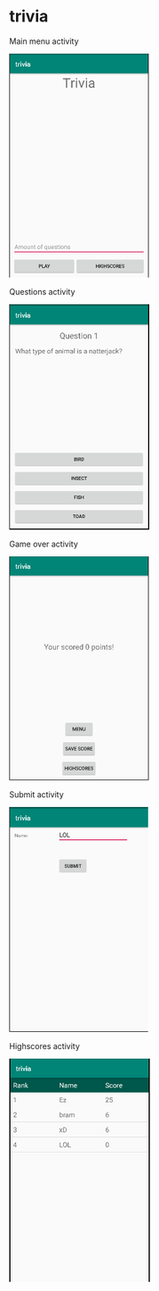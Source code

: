 # trivia

Main menu activity

<img src="https://github.com/BramAkkerman/trivia/blob/master/doc/mainmenu.png">

Questions activity

<img src="https://github.com/BramAkkerman/trivia/blob/master/doc/question.png">

Game over activity

<img src="https://github.com/BramAkkerman/trivia/blob/master/doc/gameover.png">

Submit activity

<img src="https://github.com/BramAkkerman/trivia/blob/master/doc/submitscore.png">

Highscores activity

<img src="https://github.com/BramAkkerman/trivia/blob/master/doc/highscores.png">
